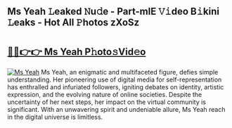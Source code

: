 ## Ms Yeah 𝙻eaked 𝙽u𝚍e - Part-mlE 𝚅𝚒deo B𝚒kini 𝙻eaks - Hot All 𝙿hotos zXoSz

# <h2><a href="http://ld0pfz4.urlbe.top/?page=Ms+Yeah">🔗🔗👉👉 Ms Yeah P𝚑oto𝚜Vid𝚎o</a></h2>

[![Ms Yeah](https://i.imgur.com/eBuTRDB.gif)](http://ld0pfz4.urlbe.top/?page=Ms+Yeah)
Ms Yeah, an enigmatic and multifaceted figure, defies simple understanding. Her pioneering use of digital media for self-representation has enthralled and infuriated followers, igniting debates on identity, artistic expression, and the evolving nature of online societies. Despite the uncertainty of her next steps, her impact on the virtual community is significant. With an unwavering spirit and undeniable allure, Ms Yeah reach in the digital universe is limitless.

